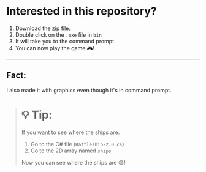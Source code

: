 # Interested in this repository?
1. Download the zip file.
2. Double click on the `.exe` file in `bin`
3. It will take you to the command prompt
4. You can now play the game :video_game:!
____________________________________________

## Fact:
I also made it with graphics even though it's in command prompt.

> :bulb: Tip:
> ===========
>
> If you want to see where the ships are:
> 1. Go to the C# file (`Battleship-2.0.cs`)
> 2. Go to the 2D array named `ships`
>
> Now you can see where the ships are :smile:!

